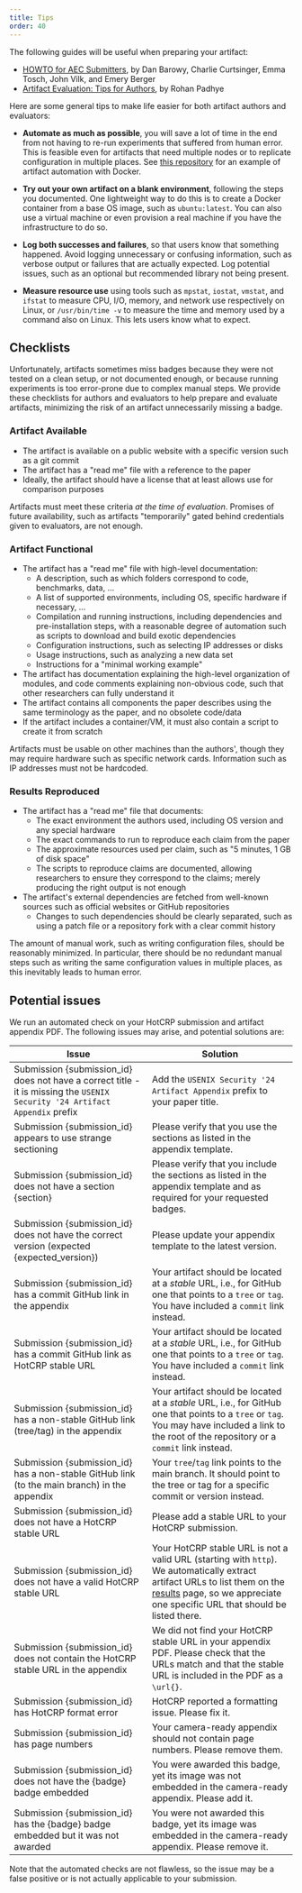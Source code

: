```yaml
---
title: Tips
order: 40
---
```


The following guides will be useful when preparing your artifact:
- [HOWTO for AEC Submitters](https://docs.google.com/document/d/1pqzPtLVIvwLwJsZwCb2r7yzWMaifudHe1Xvn42T4CcA/edit),
  by Dan Barowy, Charlie Curtsinger, Emma Tosch, John Vilk, and Emery Berger
- [Artifact Evaluation: Tips for Authors](https://blog.padhye.org/Artifact-Evaluation-Tips-for-Authors/),
  by Rohan Padhye

Here are some general tips to make life easier for both artifact authors and evaluators:

- **Automate as much as possible**, you will save a lot of time in the end from not having to re-run experiments that suffered from human error.
  This is feasible even for artifacts that need multiple nodes or to replicate configuration in multiple places.
  See [this repository](https://github.com/SolalPirelli/docker-artifact-eval) for an example of artifact automation with Docker.

- **Try out your own artifact on a blank environment**, following the steps you documented.
  One lightweight way to do this is to create a Docker container from a base OS image, such as `ubuntu:latest`.
  You can also use a virtual machine or even provision a real machine if you have the infrastructure to do so.

- **Log both successes and failures**, so that users know that something happened.
  Avoid logging unnecessary or confusing information, such as verbose output or failures that are actually expected.
  Log potential issues, such as an optional but recommended library not being present.

- **Measure resource use** using tools such as `mpstat`, `iostat`, `vmstat`, and `ifstat` to measure CPU, I/O, memory, and network use respectively on Linux,
  or `/usr/bin/time -v` to measure the time and memory used by a command also on Linux.
  This lets users know what to expect.

## Checklists

Unfortunately, artifacts sometimes miss badges because they were not tested on a
clean setup, or not documented enough, or because running experiments is too
error-prone due to complex manual steps. We provide these checklists for authors and evaluators
to help prepare and evaluate artifacts, minimizing the
risk of an artifact unnecessarily missing a badge.


### Artifact Available

- The artifact is available on a public website with a specific version such as a git commit
- The artifact has a "read me" file with a reference to the paper
- Ideally, the artifact should have a license that at least allows use for comparison purposes

Artifacts must meet these criteria _at the time of evaluation_.
Promises of future availability, such as artifacts "temporarily" gated behind credentials given to evaluators, are not enough.

### Artifact Functional

- The artifact has a "read me" file with high-level documentation:
  - A description, such as which folders correspond to code, benchmarks, data, ...
  - A list of supported environments, including OS, specific hardware if necessary, ...
  - Compilation and running instructions, including dependencies and pre-installation steps,
    with a reasonable degree of automation such as scripts to download and build exotic dependencies
  - Configuration instructions, such as selecting IP addresses or disks
  - Usage instructions, such as analyzing a new data set
  - Instructions for a "minimal working example"
- The artifact has documentation explaining the high-level organization of modules, and code comments explaining non-obvious code,
  such that other researchers can fully understand it
- The artifact contains all components the paper describes using the same terminology as the paper, and no obsolete code/data
- If the artifact includes a container/VM, it must also contain a script to create it from scratch

Artifacts must be usable on other machines than the authors', though they may require hardware such as specific network cards.
Information such as IP addresses must not be hardcoded.

### Results Reproduced

- The artifact has a "read me" file that documents:
  - The exact environment the authors used, including OS version and any special hardware
  - The exact commands to run to reproduce each claim from the paper
  - The approximate resources used per claim, such as "5 minutes, 1 GB of disk space"
  - The scripts to reproduce claims are documented, allowing researchers to ensure they correspond to the claims;
    merely producing the right output is not enough
- The artifact's external dependencies are fetched from well-known sources such as official websites or GitHub repositories
  - Changes to such dependencies should be clearly separated, such as using a patch file or a repository fork with a clear commit history

The amount of manual work, such as writing configuration files, should be reasonably minimized.
In particular, there should be no redundant manual steps such as writing the same configuration values in multiple places, as this inevitably leads to human error.

## Potential issues

We run an automated check on your HotCRP submission and artifact appendix PDF. The following issues may arise, and potential solutions are:

| Issue | Solution |
|-------|----------|
| Submission {submission_id} does not have a correct title - it is missing the `USENIX Security '24 Artifact Appendix` prefix | Add the `USENIX Security '24 Artifact Appendix` prefix to your paper title. |
| Submission {submission_id} appears to use strange sectioning | Please verify that you use the sections as listed in the appendix template. |
| Submission {submission_id} does not have a section {section} | Please verify that you include the sections as listed in the appendix template and as required for your requested badges. |
| Submission {submission_id} does not have the correct version (expected {expected_version}) | Please update your appendix template to the latest version. | 
| Submission {submission_id} has a commit GitHub link in the appendix | Your artifact should be located at a *stable* URL, i.e., for GitHub one that points to a `tree` or `tag`. You have included a `commit` link instead. |
| Submission {submission_id} has a commit GitHub link as HotCRP stable URL | Your artifact should be located at a *stable* URL, i.e., for GitHub one that points to a `tree` or `tag`. You have included a `commit` link instead. |
| Submission {submission_id} has a non-stable GitHub link (tree/tag) in the appendix | Your artifact should be located at a *stable* URL, i.e., for GitHub one that points to a `tree` or `tag`. You may have included a link to the root of the repository or a `commit` link instead. |
| Submission {submission_id} has a non-stable GitHub link (to the main branch) in the appendix | Your `tree`/`tag` link points to the main branch. It should point to the tree or tag for a specific commit or version instead. |
| Submission {submission_id} does not have a HotCRP stable URL | Please add a stable URL to your HotCRP submission. | 
| Submission {submission_id} does not have a valid HotCRP stable URL | Your HotCRP stable URL is not a valid URL (starting with `http`). We automatically extract artifact URLs to list them on the [results](results) page, so we appreciate one specific URL that should be listed there. |
| Submission {submission_id} does not contain the HotCRP stable URL in the appendix | We did not find your HotCRP stable URL in your appendix PDF. Please check that the URLs match and that the stable URL is included in the PDF as a `\url{}`. |
| Submission {submission_id} has HotCRP format error | HotCRP reported a formatting issue. Please fix it. |
| Submission {submission_id} has page numbers | Your camera-ready appendix should not contain page numbers. Please remove them. |
| Submission {submission_id} does not have the {badge} badge embedded | You were awarded this badge, yet its image was not embedded in the camera-ready appendix. Please add it. |
| Submission {submission_id} has the {badge} badge embedded but it was not awarded | You were not awarded this badge, yet its image was embedded in the camera-ready appendix. Please remove it. |

Note that the automated checks are not flawless, so the issue may be a false positive or is not actually applicable to your submission.